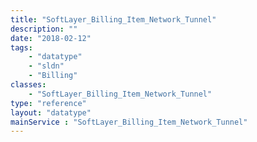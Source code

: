 ```yaml
---
title: "SoftLayer_Billing_Item_Network_Tunnel"
description: ""
date: "2018-02-12"
tags:
    - "datatype"
    - "sldn"
    - "Billing"
classes:
    - "SoftLayer_Billing_Item_Network_Tunnel"
type: "reference"
layout: "datatype"
mainService : "SoftLayer_Billing_Item_Network_Tunnel"
---
```

